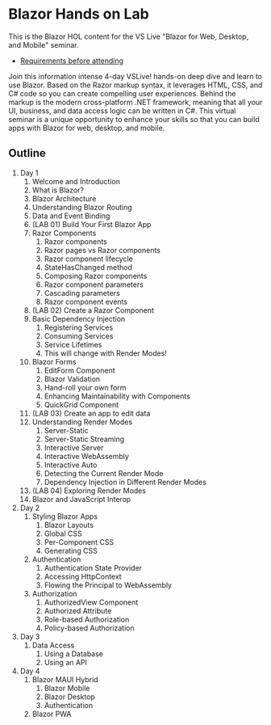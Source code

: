 # Blazor Hands on Lab

This is the Blazor HOL content for the VS Live "Blazor for Web, Desktop, and Mobile" seminar.

* [Requirements before attending](/docs/requirements.md)

Join this information intense 4-day VSLive! hands-on deep dive and learn to use Blazor. Based on the Razor markup syntax, it leverages HTML, CSS, and C# code so you can create compelling user experiences. Behind the markup is the modern cross-platform .NET framework, meaning that all your UI, business, and data access logic can be written in C#. This virtual seminar is a unique opportunity to enhance your skills so that you can build apps with Blazor for web, desktop, and mobile.

## Outline

1. Day 1
   1. Welcome and Introduction
   1. What is Blazor?
   1. Blazor Architecture
   1. Understanding Blazor Routing
   1. Data and Event Binding
   1. (LAB 01) Build Your First Blazor App
   1. Razor Components
      1. Razor components
      1. Razor pages vs Razor components
      1. Razor component lifecycle
      1. StateHasChanged method
      1. Composing Razor components
      1. Razor component parameters
      1. Cascading parameters
      1. Razor component events
   1. (LAB 02) Create a Razor Component
   1. Basic Dependency Injection
      1. Registering Services
      1. Consuming Services
      1. Service Lifetimes
      1. This will change with Render Modes!
   1. Blazor Forms
      1. EditForm Component
      1. Blazor Validation
      1. Hand-roll your own form
      1. Enhancing Maintainability with Components
      1. QuickGrid Component
   1. (LAB 03) Create an app to edit data
   1. Understanding Render Modes
      1. Server-Static
      1. Server-Static Streaming
      1. Interactive Server
      1. Interactive WebAssembly
      1. Interactive Auto
      1. Detecting the Current Render Mode
      1. Dependency Injection in Different Render Modes
   1. (LAB 04) Exploring Render Modes
   1. Blazor and JavaScript Interop
1. Day 2
   1. Styling Blazor Apps
      1. Blazor Layouts
      1. Global CSS
      1. Per-Component CSS
      1. Generating CSS
   1. Authentication
      1. Authentication State Provider
      1. Accessing HttpContext
      1. Flowing the Principal to WebAssembly
   1. Authorization
      1. AuthorizedView Component
      1. Authorized Attribute
      1. Role-based Authorization
      1. Policy-based Authorization
1. Day 3
   1. Data Access
      1. Using a Database
      1. Using an API
1. Day 4
   1. Blazor MAUI Hybrid
      1. Blazor Mobile
      1. Blazor Desktop
      1. Authentication
   1. Blazor PWA
